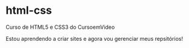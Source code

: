 # html-css
 Curso de HTML5 e CSS3 do CursoemVideo

Estou aprendendo a criar sites e agora vou gerenciar meus repsitórios!